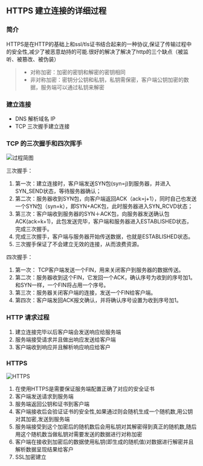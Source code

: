 ## HTTPS 建立连接的详细过程

### 简介

HTTPS是在HTTP的基础上和ssl/tls证书结合起来的一种协议,保证了传输过程中的安全性,减少了被恶意劫持的可能.很好的解决了解决了http的三个缺点（被监听、被篡改、被伪装）

> - 对称加密：加密的密钥和解密的密钥相同
> - 非对称加密：密钥分公钥和私钥，私钥需保密，客户端公钥加密的数据，服务端可以通过私钥来解密

### 建立连接

- DNS 解析域名 IP
- TCP 三次握手建立连接

### TCP 的三次握手和四次挥手

![过程简图](https://ask.qcloudimg.com/http-save/1137882/gdb4fkzkjo.png?imageView2/2/w/1620)

三次握手：

1. 第一次：建立连接时，客户端发送SYN包(syn=j)到服务器，并进入SYN_SEND状态，等待服务器确认；
2. 第二次：服务器收到SYN包，向客户端返回ACK（ack=j+1），同时自己也发送一个SYN包（syn=k），即SYN+ACK包，此时服务器进入SYN_RCVD状态；
3. 第三次：客户端收到服务器的SYN＋ACK包，向服务器发送确认包ACK(ack=k+1)，此包发送完毕，客户端和服务器进入ESTABLISHED状态，完成三次握手。
4. 完成三次握手，客户端与服务器开始传送数据，也就是ESTABLISHED状态。
5. 三次握手保证了不会建立无效的连接，从而浪费资源。

四次握手：

1. 第一次： TCP客户端发送一个FIN，用来关闭客户到服务器的数据传送。
2. 第二次：服务器收到这个FIN，它发回一个ACK，确认序号为收到的序号加1。和SYN一样，一个FIN将占用一个序号。
3. 第三次：服务器关闭客户端的连接，发送一个FIN给客户端。
4. 第四次：客户端发回ACK报文确认，并将确认序号设置为收到序号加1。

### HTTP 请求过程

1. 建立连接完毕以后客户端会发送响应给服务端
2. 服务端接受请求并且做出响应发送给客户端
3. 客户端收到响应并且解析响应响应给客户

### HTTPS

![HTTPS](https://ask.qcloudimg.com/http-save/1137882/bc0xtmpgwq.png?imageView2/2/w/1620)

1. 在使用HTTPS是需要保证服务端配置正确了对应的安全证书
2. 客户端发送请求到服务端
3. 服务端返回公钥和证书到客户端
4. 客户端接收后会验证证书的安全性,如果通过则会随机生成一个随机数,用公钥对其加密,发送到服务端
5. 服务端接受到这个加密后的随机数后会用私钥对其解密得到真正的随机数,随后用这个随机数当做私钥对需要发送的数据进行对称加密
6. 客户端在接收到加密后的数据使用私钥(即生成的随机值)对数据进行解密并且解析数据呈现结果给客户
7. SSL加密建立